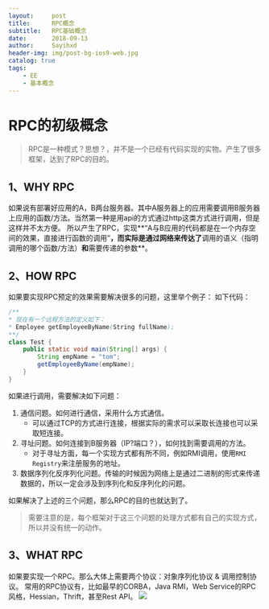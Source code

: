 ```yaml
---
layout:     post
title:      RPC概念
subtitle:   RPC基础概念
date:       2018-09-13
author:     Sayihxd
header-img: img/post-bg-ios9-web.jpg
catalog: true
tags:
    - EE
    - 基本概念
---
```


# RPC的初级概念
> RPC是一种模式？思想？，并不是一个已经有代码实现的实物。产生了很多框架，达到了RPC的目的。

## 1、WHY RPC
如果说有部署好应用的A，B两台服务器。其中A服务器上的应用需要调用B服务器上应用的函数/方法。当然第一种是用api的方式通过http这类方式进行调用，但是这样并不太方便。
所以产生了RPC，实现**“A与B应用的代码都是在一个内存空间的效果，直接进行函数的调用”**，而实际是通过网络来传达了**调用的语义（指明调用的哪个函数/方法）**和**需要传递的参数**。
## 2、HOW RPC
如果要实现RPC预定的效果需要解决很多的问题，这里举个例子：
如下代码：
```Java
/**
* 现在有一个远程方法的定义如下：
* Employee getEmployeeByName(String fullName);
**/
class Test {
    public static void main(String[] args) {
        String empName = "tom";
        getEmployeeByName(empName);
    }
}
```
如果进行调用，需要解决如下问题：
1. 通信问题。如何进行通信，采用什么方式通信。
    - 可以通过TCP的方式进行连接，根据实际的需求可以采取长连接也可以采取短连接。
1. 寻址问题。如何连接到B服务器（IP?端口？），如何找到需要调用的方法。
    - 对于寻址方面，每一个实现方式都有所不同，例如RMI调用，使用`RMI Registry`来注册服务的地址。
1. 数据序列化反序列化问题。传输的时候因为网络上是通过二进制的形式来传递数据的，所以一定会涉及到序列化和反序列化的问题。

如果解决了上述的三个问题，那么RPC的目的也就达到了。
> 需要注意的是，每个框架对于这三个问题的处理方式都有自己的实现方式，所以并没有统一的动作。

## 3、WHAT RPC
如果要实现一个RPC。那么大体上需要两个协议：对象序列化协议 & 调用控制协议。
常用的RPC协议有，比如最早的CORBA，Java RMI，Web Service的RPC风格，Hessian，Thrift，甚至Rest API。
![](../img/pageImg/15368249370369/15368319132936.jpg)

